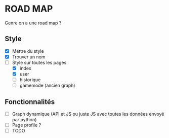 # ROAD MAP

Genre on a une road map ? 

## Style

- [x] Mettre du style  
- [x] Trouver un nom  
- [ ] Style sur toutes les pages  
  - [x] index  
  - [x] user  
  - [ ] historique  
  - [ ] gamemode (ancien graph)  
  
## Fonctionnalités  

- [ ] Graph dynamique (API et JS ou juste JS avec toutes les données envoyé par python)
- [ ] Page profile ? 
- [ ] TODO